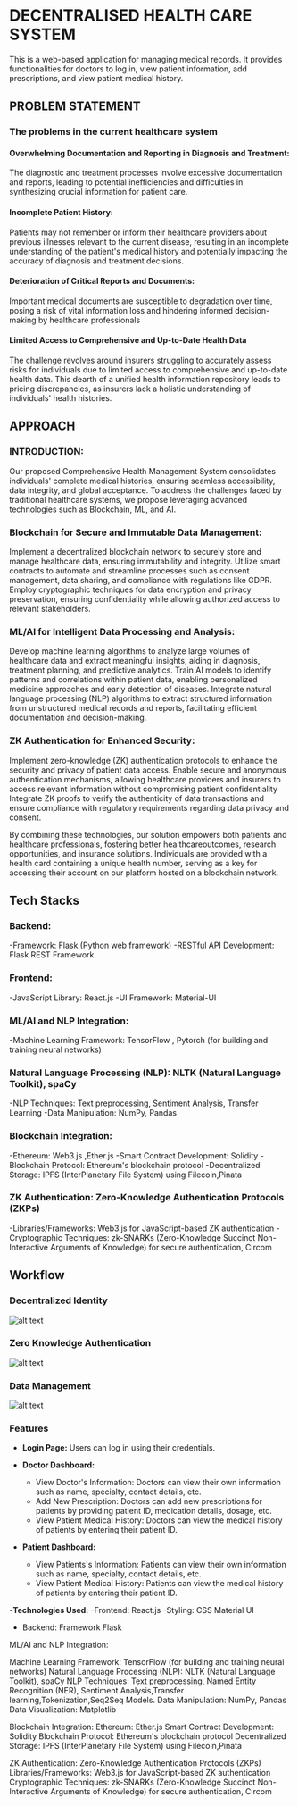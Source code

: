 # DECENTRALISED HEALTH CARE SYSTEM

This is a web-based application for managing medical records. It provides functionalities for doctors to log in, view patient information, add prescriptions, and view patient medical history.

## PROBLEM STATEMENT

### The problems in the current healthcare system

#### Overwhelming Documentation and Reporting in Diagnosis and Treatment:

The diagnostic and treatment processes involve excessive documentation and
reports, leading to potential inefficiencies and difficulties in synthesizing crucial information for patient care.

#### Incomplete Patient History:

Patients may not remember or inform their healthcare providers about previous
illnesses relevant to the current disease, resulting in an incomplete understanding of the patient's medical history and potentially impacting the accuracy of diagnosis and treatment decisions.

#### Deterioration of Critical Reports and Documents:

Important medical documents are susceptible to degradation over time,
posing a risk of vital information loss and hindering informed decision-making by healthcare professionals

#### Limited Access to Comprehensive and Up-to-Date Health Data
The challenge revolves around insurers struggling to accurately assess risks
for individuals due to limited access to comprehensive and up-to-date health
data. This dearth of a unified health information repository leads to pricing
discrepancies, as insurers lack a holistic understanding of individuals' health histories.

## APPROACH

### INTRODUCTION: 
Our proposed Comprehensive Health Management System consolidates individuals' complete medical histories, ensuring seamless accessibility, data integrity, and global acceptance. To address the challenges faced by traditional healthcare systems, we propose leveraging advanced technologies such as Blockchain, ML, and AI.

### Blockchain for Secure and Immutable Data Management:
Implement a decentralized blockchain network to securely store and manage healthcare data, ensuring immutability and integrity.
Utilize smart contracts to automate and streamline processes such as consent management, data sharing, and compliance with regulations like GDPR.
Employ cryptographic techniques for data encryption and privacy preservation, ensuring confidentiality while allowing authorized access to relevant
stakeholders.

### ML/AI for Intelligent Data Processing and Analysis:
Develop machine learning algorithms to analyze large volumes of healthcare data and extract meaningful insights, aiding in diagnosis, treatment planning, and predictive analytics. Train AI models to identify patterns and correlations within patient data, enabling personalized medicine approaches and early detection of diseases. Integrate natural language processing (NLP) algorithms to extract structured information from
unstructured medical records and reports, facilitating efficient documentation and decision-making.

### ZK Authentication for Enhanced Security:
Implement zero-knowledge (ZK) authentication protocols to enhance the security and privacy of patient data access. Enable secure and anonymous
authentication mechanisms, allowing healthcare providers and insurers to access relevant information without compromising patient confidentiality
Integrate ZK proofs to verify the authenticity of data transactions and ensure compliance with regulatory requirements regarding data privacy and consent.

By combining these technologies, our solution empowers both patients and healthcare professionals, fostering better healthcareoutcomes, research opportunities, and insurance solutions. Individuals are provided with a health card containing a unique health number, serving as a key for accessing their account on our platform hosted on a blockchain network.


## Tech Stacks

### Backend:
-Framework: Flask (Python web framework)
-RESTful API Development: Flask REST Framework.

### Frontend:
-JavaScript Library: React.js
-UI Framework: Material-UI

### ML/AI and NLP Integration:
-Machine Learning Framework: TensorFlow , Pytorch (for building and training neural
networks)

### Natural Language Processing (NLP): NLTK (Natural Language Toolkit), spaCy
-NLP Techniques: Text preprocessing, Sentiment Analysis, Transfer Learning
-Data Manipulation: NumPy, Pandas

### Blockchain Integration:
-Ethereum: Web3.js ,Ether.js
-Smart Contract Development: Solidity
-Blockchain Protocol: Ethereum's blockchain protocol
-Decentralized Storage: IPFS (InterPlanetary File System) using Filecoin,Pinata

### ZK Authentication: Zero-Knowledge Authentication Protocols (ZKPs)
-Libraries/Frameworks: Web3.js for JavaScript-based ZK authentication
-Cryptographic Techniques: zk-SNARKs (Zero-Knowledge Succinct Non- Interactive Arguments of Knowledge) for secure authentication, Circom

## Workflow
### Decentralized Identity
![alt text](<Deccentralzed identity.png>)
### Zero Knowledge Authentication
![alt text](<Zero Knowledge authentication.png>)
### Data Management
![alt text](<flow chart data management.png>)

### Features

- **Login Page:** Users can log in using their credentials.

- **Doctor Dashboard:**
  - View Doctor's Information: Doctors can view their own information such as name, specialty, contact details, etc.
  - Add New Prescription: Doctors can add new prescriptions for patients by providing patient ID, medication details, dosage, etc.
  - View Patient Medical History: Doctors can view the medical history of patients by entering their patient ID.

- **Patient Dashboard:**
  - View Patients's Information: Patients can view their own information such as name, specialty, contact details, etc.
  - View Patient Medical History: Patients  can view the medical history of patients by entering their patient ID.

-**Technologies Used:**
   -Frontend: React.js
   -Styling: CSS Material UI
   - Backend: Framework Flask

ML/AI and NLP Integration:

Machine Learning Framework: TensorFlow (for building and training neural networks)
Natural Language Processing (NLP): NLTK (Natural Language Toolkit), spaCy
NLP Techniques: Text preprocessing, Named Entity Recognition (NER), Sentiment Analysis,Transfer learning,Tokenization,Seq2Seq Models.
Data Manipulation: NumPy, Pandas
Data Visualization: Matplotlib



Blockchain Integration:
Ethereum: Ether.js
Smart Contract Development: Solidity
Blockchain Protocol: Ethereum's blockchain protocol
Decentralized Storage: IPFS (InterPlanetary File System) using Filecoin,Pinata

ZK Authentication:
Zero-Knowledge Authentication Protocols (ZKPs)
Libraries/Frameworks: Web3.js for JavaScript-based ZK authentication
Cryptographic Techniques: zk-SNARKs (Zero-Knowledge Succinct Non-Interactive Arguments of Knowledge) for secure authentication, Circom
